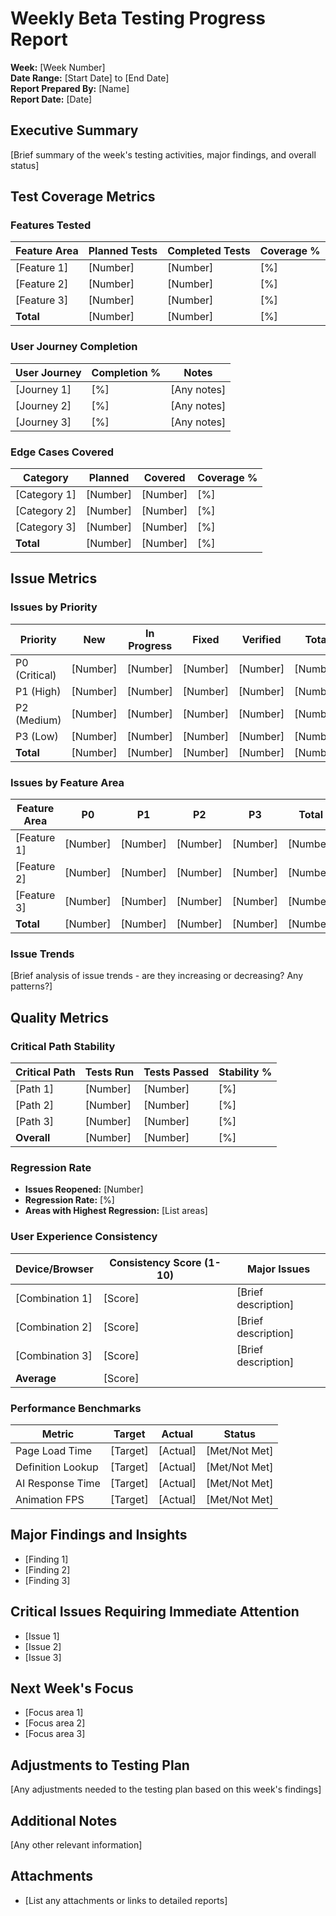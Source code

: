 # Weekly Beta Testing Progress Report

**Week:** [Week Number]  
**Date Range:** [Start Date] to [End Date]  
**Report Prepared By:** [Name]  
**Report Date:** [Date]  

## Executive Summary
[Brief summary of the week's testing activities, major findings, and overall status]

## Test Coverage Metrics

### Features Tested
| Feature Area | Planned Tests | Completed Tests | Coverage % |
|--------------|---------------|-----------------|------------|
| [Feature 1]  | [Number]      | [Number]        | [%]        |
| [Feature 2]  | [Number]      | [Number]        | [%]        |
| [Feature 3]  | [Number]      | [Number]        | [%]        |
| **Total**    | [Number]      | [Number]        | [%]        |

### User Journey Completion
| User Journey | Completion % | Notes |
|--------------|--------------|-------|
| [Journey 1]  | [%]          | [Any notes] |
| [Journey 2]  | [%]          | [Any notes] |
| [Journey 3]  | [%]          | [Any notes] |

### Edge Cases Covered
| Category | Planned | Covered | Coverage % |
|----------|---------|---------|------------|
| [Category 1] | [Number] | [Number] | [%] |
| [Category 2] | [Number] | [Number] | [%] |
| [Category 3] | [Number] | [Number] | [%] |
| **Total**    | [Number] | [Number] | [%] |

## Issue Metrics

### Issues by Priority
| Priority | New | In Progress | Fixed | Verified | Total |
|----------|-----|-------------|-------|----------|-------|
| P0 (Critical) | [Number] | [Number] | [Number] | [Number] | [Number] |
| P1 (High)     | [Number] | [Number] | [Number] | [Number] | [Number] |
| P2 (Medium)   | [Number] | [Number] | [Number] | [Number] | [Number] |
| P3 (Low)      | [Number] | [Number] | [Number] | [Number] | [Number] |
| **Total**     | [Number] | [Number] | [Number] | [Number] | [Number] |

### Issues by Feature Area
| Feature Area | P0 | P1 | P2 | P3 | Total |
|--------------|----|----|----|----|-------|
| [Feature 1]  | [Number] | [Number] | [Number] | [Number] | [Number] |
| [Feature 2]  | [Number] | [Number] | [Number] | [Number] | [Number] |
| [Feature 3]  | [Number] | [Number] | [Number] | [Number] | [Number] |
| **Total**    | [Number] | [Number] | [Number] | [Number] | [Number] |

### Issue Trends
[Brief analysis of issue trends - are they increasing or decreasing? Any patterns?]

## Quality Metrics

### Critical Path Stability
| Critical Path | Tests Run | Tests Passed | Stability % |
|---------------|-----------|--------------|-------------|
| [Path 1]      | [Number]  | [Number]     | [%]         |
| [Path 2]      | [Number]  | [Number]     | [%]         |
| [Path 3]      | [Number]  | [Number]     | [%]         |
| **Overall**   | [Number]  | [Number]     | [%]         |

### Regression Rate
- **Issues Reopened:** [Number]
- **Regression Rate:** [%]
- **Areas with Highest Regression:** [List areas]

### User Experience Consistency
| Device/Browser | Consistency Score (1-10) | Major Issues |
|----------------|--------------------------|--------------|
| [Combination 1] | [Score] | [Brief description] |
| [Combination 2] | [Score] | [Brief description] |
| [Combination 3] | [Score] | [Brief description] |
| **Average**     | [Score] | |

### Performance Benchmarks
| Metric | Target | Actual | Status |
|--------|--------|--------|--------|
| Page Load Time | [Target] | [Actual] | [Met/Not Met] |
| Definition Lookup | [Target] | [Actual] | [Met/Not Met] |
| AI Response Time | [Target] | [Actual] | [Met/Not Met] |
| Animation FPS | [Target] | [Actual] | [Met/Not Met] |

## Major Findings and Insights
- [Finding 1]
- [Finding 2]
- [Finding 3]

## Critical Issues Requiring Immediate Attention
- [Issue 1]
- [Issue 2]
- [Issue 3]

## Next Week's Focus
- [Focus area 1]
- [Focus area 2]
- [Focus area 3]

## Adjustments to Testing Plan
[Any adjustments needed to the testing plan based on this week's findings]

## Additional Notes
[Any other relevant information]

## Attachments
- [List any attachments or links to detailed reports]
